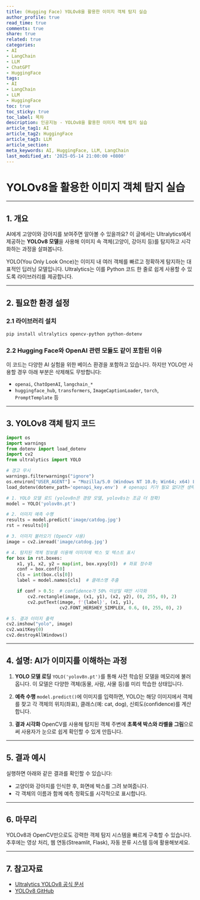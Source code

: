 ```yaml
---
title: (Hugging Face) YOLOv8을 활용한 이미지 객체 탐지 실습
author_profile: true
read_time: true
comments: true
share: true
related: true
categories:
- AI
- LangChain
- LLM
- ChatGPT
- HuggingFace
tags:
- AI
- LangChain
- LLM
- HuggingFace
toc: true
toc_sticky: true
toc_label: 목차
description: 인공지능 - YOLOv8을 활용한 이미지 객체 탐지 실습
article_tag1: AI
article_tag2: HuggingFace
article_tag3: LLM
article_section: 
meta_keywords: AI, HuggingFace, LLM, LangChain
last_modified_at: '2025-05-14 21:00:00 +0800'
---
```



# YOLOv8을 활용한 이미지 객체 탐지 실습

---

## 1. 개요

AI에게 고양이와 강아지를 보여주면 알아볼 수 있을까요?
이 글에서는 Ultralytics에서 제공하는 **YOLOv8 모델**을 사용해 이미지 속 객체(고양이, 강아지 등)를 탐지하고 시각화하는 과정을 살펴봅니다.

YOLO(You Only Look Once)는 이미지 내 여러 객체를 빠르고 정확하게 탐지하는 대표적인 딥러닝 모델입니다. Ultralytics는 이를 Python 코드 한 줄로 쉽게 사용할 수 있도록 라이브러리를 제공합니다.

---

## 2. 필요한 환경 설정

### 2.1 라이브러리 설치

```bash
pip install ultralytics opencv-python python-dotenv
```

### 2.2 Hugging Face와 OpenAI 관련 모듈도 같이 포함된 이유

이 코드는 다양한 AI 실험을 위한 베이스 환경을 포함하고 있습니다. 하지만 YOLO만 사용할 경우 아래 부분은 삭제해도 무방합니다:

* `openai`, `ChatOpenAI`, `langchain_*`
* `huggingface_hub`, `transformers`, `ImageCaptionLoader`, `torch`, `PromptTemplate` 등

---

## 3. YOLOv8 객체 탐지 코드

```python
import os
import warnings
from dotenv import load_dotenv
import cv2
from ultralytics import YOLO

# 경고 무시
warnings.filterwarnings("ignore")
os.environ["USER_AGENT"] = "Mozilla/5.0 (Windows NT 10.0; Win64; x64) LangChainBot/1.0"
load_dotenv(dotenv_path='openapi_key.env')  # openapi 키가 필요 없다면 생략 가능

# 1. YOLO 모델 로드 (yolov8n은 경량 모델, yolov8s는 조금 더 정확)
model = YOLO('yolov8n.pt')

# 2. 이미지 예측 수행
results = model.predict('image/catdog.jpg')
rst = results[0]

# 3. 이미지 불러오기 (OpenCV 사용)
image = cv2.imread('image/catdog.jpg')

# 4. 탐지된 객체 정보를 이용해 이미지에 박스 및 텍스트 표시
for box in rst.boxes:
    x1, y1, x2, y2 = map(int, box.xyxy[0])  # 좌표 정수화
    conf = box.conf[0]
    cls = int(box.cls[0])
    label = model.names[cls]  # 클래스명 추출

    if conf > 0.5:  # confidence가 50% 이상일 때만 시각화
        cv2.rectangle(image, (x1, y1), (x2, y2), (0, 255, 0), 2)
        cv2.putText(image, f'{label}', (x1, y1),
                    cv2.FONT_HERSHEY_SIMPLEX, 0.6, (0, 255, 0), 2)

# 5. 결과 이미지 출력
cv2.imshow("yolo", image)
cv2.waitKey(0)
cv2.destroyAllWindows()
```

---

## 4. 설명: AI가 이미지를 이해하는 과정

1. **YOLO 모델 로딩**
   `YOLO('yolov8n.pt')`를 통해 사전 학습된 모델을 메모리에 불러옵니다.
   이 모델은 다양한 객체(동물, 사람, 사물 등)를 미리 학습한 상태입니다.

2. **예측 수행**
   `model.predict()`에 이미지를 입력하면, YOLO는 해당 이미지에서 객체를 찾고 각 객체의 위치(좌표), 클래스(예: cat, dog), 신뢰도(confidence)를 계산합니다.

3. **결과 시각화**
   OpenCV를 사용해 탐지된 객체 주변에 **초록색 박스와 라벨을 그림**으로써 사용자가 눈으로 쉽게 확인할 수 있게 만듭니다.

---

## 5. 결과 예시

실행하면 아래와 같은 결과를 확인할 수 있습니다:

* 고양이와 강아지를 인식한 후, 화면에 박스를 그려 보여줍니다.
* 각 객체의 이름과 함께 예측 정확도를 시각적으로 표시합니다.

---

## 6. 마무리

YOLOv8과 OpenCV만으로도 강력한 객체 탐지 시스템을 빠르게 구축할 수 있습니다.
추후에는 영상 처리, 웹 연동(Streamlit, Flask), 자동 분류 시스템 등에 활용해보세요.

---

## 7. 참고자료

* [Ultralytics YOLOv8 공식 문서](https://docs.ultralytics.com/)
* [YOLOv8 GitHub](https://github.com/ultralytics/ultralytics)

